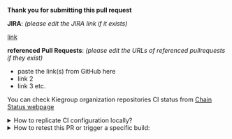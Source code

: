 **Thank you for submitting this pull request**

**JIRA**: _(please edit the JIRA link if it exists)_ 

[link](https://www.example.com)

**referenced Pull Requests**: _(please edit the URLs of referenced pullrequests if they exist)_

* paste the link(s) from GitHub here
* link 2
* link 3 etc.

You can check Kiegroup organization repositories CI status from [Chain Status webpage](https://kiegroup.github.io/droolsjbpm-build-bootstrap/)

<details>
<summary>
How to replicate CI configuration locally?
</summary>

Build Chain tool does "simple" maven build(s), the builds are just Maven commands, but because the repositories relates and depends on each other and any change in API or class method could affect several of those repositories there is a need to use [build-chain tool](https://github.com/kiegroup/github-action-build-chain) to handle cross repository builds and be sure that we always use latest version of the code for each repository.
 
[build-chain tool](https://github.com/kiegroup/github-action-build-chain) is a build tool which can be used locally on command line or in Github Actions workflow(s), in case you need to change multiple repositories and send multiple dependent pull requests related with a change you can easily reproduce the same build by executing it on Github hosted environment or locally in your development environment. See [local execution](https://github.com/kiegroup/github-action-build-chain#local-execution) details to get more information about it. 

A general local execution could be the following one, where the tool clones all dependent projects starting from the `-sp` one and it locally applies the pull request (if it exists) in order to reproduce a complete build scenario for the provided *Pull Request*.

> **Note:** the tool considers multiple *Pull Requests* related to each other if their branches (generally in the forked repositories) have the same name.

``` shell
$ build-chain-action -df 'https://raw.githubusercontent.com/${GROUP:kiegroup}/droolsjbpm-build-bootstrap/${BRANCH:main}/.ci/pull-request-config.yaml' build pr -url <pull-request-url> -sp kiegroup/kie-wb-distributions [--skipExecution]
```

> Consider changing `kiegroup/kie-wb-distributions` with the correct starting project.


</details>

<details>
<summary>
How to retest this PR or trigger a specific build:
</summary>

* <b>a pull request</b> please add comment: <b>Jenkins retest</b> (using <i>this</i> e.g. <b>Jenkins retest this</b> optional but no longer required)
 
* for a <b>full downstream build</b> 
  * for <b>jenkins</b> job: please add comment: <b>Jenkins run fdb</b>
  * for <b>github actions</b> job: add the label `run_fdb`
    
* <b>a compile downstream build</b> please  add comment: <b>Jenkins run cdb</b>

* <b>a full production downstream build</b> please add comment: <b>Jenkins execute product fdb</b>

* <b>an upstream build</b> please add comment: <b>Jenkins run upstream</b>

* <b>to use a windows runner</b> for <b>github actions</b> please add the label `windows_check`
</details>
